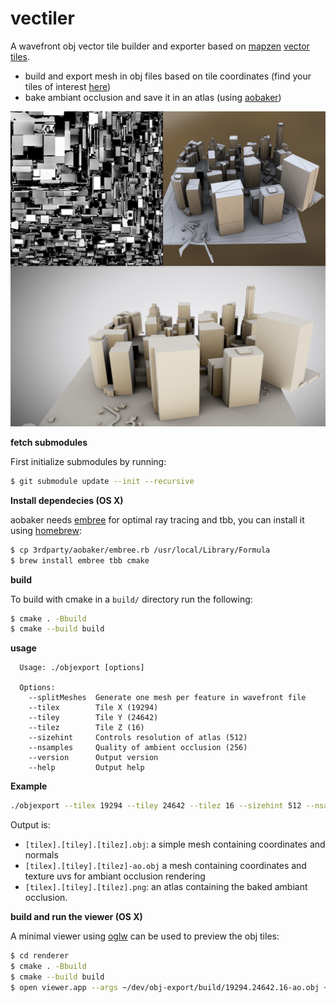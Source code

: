 # vectiler

A wavefront obj vector tile builder and exporter based on [mapzen](https://mapzen.com) [vector tiles](https://mapzen.com/projects/vector-tiles).

- build and export mesh in obj files based on tile coordinates (find your tiles of interest [here](http://www.maptiler.org/google-maps-coordinates-tile-bounds-projection/))
- bake ambiant occlusion and save it in an atlas (using [aobaker](https://github.com/prideout/aobaker))

![](img/capture.png)

**fetch submodules**

First initialize submodules by running:
```sh
$ git submodule update --init --recursive
```

**Install dependecies (OS X)**

aobaker needs [embree](https://embree.github.io/) for optimal ray tracing and tbb, you can install it using [homebrew](http://brew.sh/):

```sh
$ cp 3rdparty/aobaker/embree.rb /usr/local/Library/Formula
$ brew install embree tbb cmake
```

**build**

To build with cmake in a `build/` directory run the following:
```sh
$ cmake . -Bbuild
$ cmake --build build
```

**usage**

```
  Usage: ./objexport [options]

  Options:
    --splitMeshes  Generate one mesh per feature in wavefront file
    --tilex        Tile X (19294)
    --tiley        Tile Y (24642)
    --tilez        Tile Z (16)
    --sizehint     Controls resolution of atlas (512)
    --nsamples     Quality of ambient occlusion (256)
    --version      Output version
    --help         Output help
```

**Example**
```sh
./objexport --tilex 19294 --tiley 24642 --tilez 16 --sizehint 512 --nsamples 128
```
Output is:
- `[tilex].[tiley].[tilez].obj`: a simple mesh containing coordinates and normals
- `[tilex].[tiley].[tilez]-ao.obj` a mesh containing coordinates and texture uvs for ambiant occlusion rendering
- `[tilex].[tiley].[tilez].png`: an atlas containing the baked ambiant occlusion.

**build and run the viewer (OS X)**

A minimal viewer using [oglw](https://github.com/karimnaaji/oglw) can be used to preview the obj tiles:

```sh
$ cd renderer
$ cmake . -Bbuild
$ cmake --build build
$ open viewer.app --args ~/dev/obj-export/build/19294.24642.16-ao.obj ~/dev/obj-export/build/19294.24642.16.png
```

